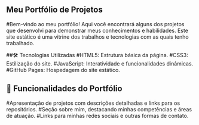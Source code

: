 ## Meu Portfólio de Projetos
#Bem-vindo ao meu portfólio! Aqui você encontrará alguns dos projetos que desenvolvi para demonstrar meus conhecimentos e habilidades. Este site estático é uma vitrine dos trabalhos e tecnologias com as quais tenho trabalhado.

##🛠️ Tecnologias Utilizadas
#HTML5: Estrutura básica da página.
#CSS3: Estilização do site.
#JavaScript: Interatividade e funcionalidades dinâmicas.
#GitHub Pages: Hospedagem do site estático.
## 🚀 Funcionalidades do Portfólio
#Apresentação de projetos com descrições detalhadas e links para os repositórios.
#Seção sobre mim, destacando minhas competências e áreas de atuação.
#Links para minhas redes sociais e outras formas de contato.
